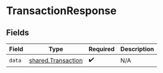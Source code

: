 # TransactionResponse


## Fields

| Field                                                    | Type                                                     | Required                                                 | Description                                              |
| -------------------------------------------------------- | -------------------------------------------------------- | -------------------------------------------------------- | -------------------------------------------------------- |
| `data`                                                   | [shared.Transaction](../../models/shared/transaction.md) | :heavy_check_mark:                                       | N/A                                                      |